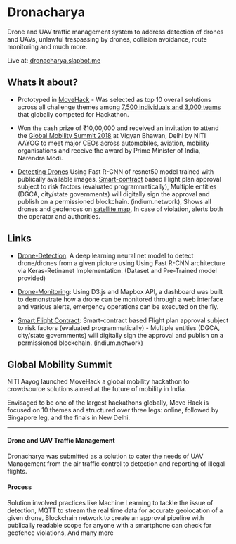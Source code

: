 # Dronacharya

Drone and UAV traffic management system to address detection of drones and UAVs, unlawful trespassing by drones, collision avoidance, route monitoring and much more.

Live at: [dronacharya.slapbot.me](http://dronacharya.slapbot.me)
## Whats it about?

- Prototyped in [MoveHack](http://pib.gov.in/newsite/PrintRelease.aspx?relid=181379) - Was selected as top 10 overall solutions across all challenge themes among [7,500 individuals and 3,000 teams](https://www.thehindubusinessline.com/info-tech/7500-individuals-register-for-movehack-niti-aayogs-global-mobility-hackathon/article24736986.ece) that globally competed for Hackathon.

- Won the cash prize of ₹10,00,000 and received an invitation to attend the [Global Mobility Summit 2018](http://movesummit.in/about.php) at Vigyan Bhawan, Delhi by NITI AAYOG to meet major CEOs across automobiles, aviation, mobility organisations and receive the award by Prime Minister of India, Narendra Modi.

- [Detecting Drones](https://github.com/slapbot/drone-detection) Using Fast R-CNN of resnet50 model trained with publically available images, [Smart-contract](https://github.com/slapbot/SmartFlightContract) based Flight plan approval subject to risk factors (evaluated programmatically), Multiple entities (DGCA, city/state governments) will digitally sign the approval and publish on a permissioned blockchain. (indium.network), Shows all drones and geofences on [satellite map](http://dronacharya.slapbot.me/dashboard/monitoring), In case of violation, alerts both the operator and authorities.

## Links

- [Drone-Detection](https://github.com/slapbot/drone-detection): A deep learning neural net model to detect drone/drones from a given picture using Using Fast R-CNN architecture via Keras-Retinanet Implementation. (Dataset and Pre-Trained model provided)

- [Drone-Monitoring](https://github.com/slapbot/drone-monitoring): Using D3.js and Mapbox API, a dashboard was built to demonstrate how a drone can be monitored through a web interface and various alerts, emergency operations can be executed on the fly.

- [Smart Flight Contract](https://github.com/slapbot/SmartFlightContract): Smart-contract based Flight plan approval subject to risk factors (evaluated programmatically) - Multiple entities (DGCA, city/state governments) will digitally sign the approval and publish on a permissioned blockchain. (indium.network)



## Global Mobility Summit

NITI Aayog launched MoveHack a global mobility hackathon to crowdsource solutions aimed at the future of mobility in India.

Envisaged to be one of the largest hackathons globally, Move Hack is focused on 10 themes and structured over three legs: online, followed by Singapore leg, and the finals in New Delhi.
<hr>

#### Drone and UAV Traffic Management
Dronacharya was submitted as a solution to cater the needs of UAV Management from the air traffic control to detection and reporting of illegal flights.

#### Process
Solution involved practices like Machine Learning to tackle the issue of detection, MQTT to stream the real time data for accurate geolocation of a given drone, Blockchain network to create an approval pipeline with publically readable scope for anyone with a smartphone can check for geofence violations, And many more
